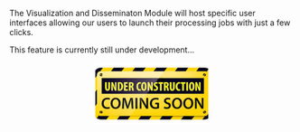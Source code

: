 The Visualization and Disseminaton Module will host specific user interfaces allowing our users to launch their processing jobs with just a few clicks.

This feature is currently still under development...

<p align="center">
<img src="../images/under_construction.png" alt="constr" width="200"/>
</p>